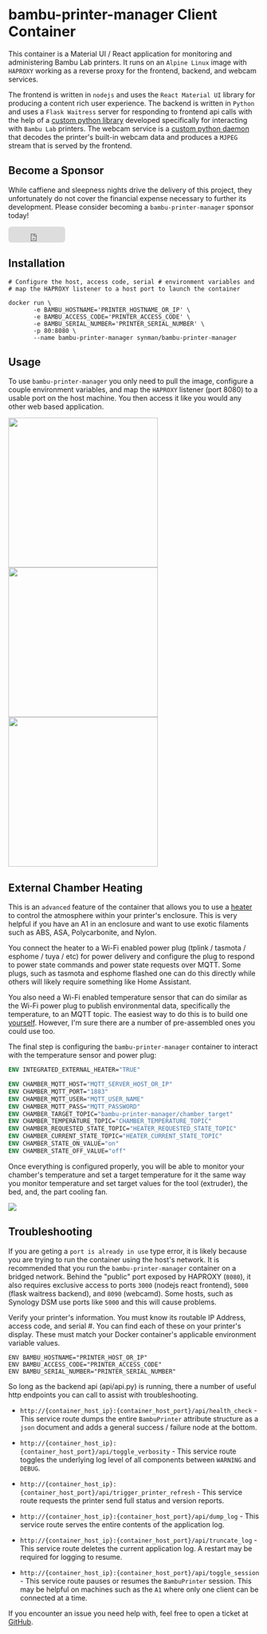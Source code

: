 # bambu-printer-manager Client Container
This container is a Material UI / React application for monitoring and administering Bambu Lab printers.  It runs on an `Alpine Linux` image with `HAPROXY` working as a reverse proxy for the frontend, backend, and webcam services.

The frontend is written in `nodejs` and uses the `React Material UI` library for producing a content rich user experience.  The backend is written in `Python` and uses a `Flask Waitress` server for responding to frontend api calls with the help of a [custom python library](https://github.com/synman/bambu-printer-manager) developed specifically for interacting with `Bambu Lab` printers. The webcam service is a [custom python daemon](https://github.com/synman/webcamd/tree/bambu) that decodes the printer's built-in webcam data and produces a `MJPEG` stream that  is served by the frontend.

## Become a Sponsor
While caffiene and sleepness nights drive the delivery of this project, they unfortunately do not cover the financial expense necessary to further its development.  Please consider becoming a `bambu-printer-manager` sponsor today!
<iframe src="https://github.com/sponsors/synman/button" title="Sponsor synman" height="32" width="114" style="border: 0; border-radius: 6px;"></iframe>

## Installation
```
# Configure the host, access code, serial # environment variables and 
# map the HAPROXY listener to a host port to launch the container

docker run \
       -e BAMBU_HOSTNAME='PRINTER_HOSTNAME_OR_IP' \
       -e BAMBU_ACCESS_CODE='PRINTER_ACCESS_CODE' \
       -e BAMBU_SERIAL_NUMBER='PRINTER_SERIAL_NUMBER' \
       -p 80:8080 \
       --name bambu-printer-manager synman/bambu-printer-manager
```
## Usage
To use `bambu-printer-manager` you only need to pull the image, configure a couple environment variables, and map the `HAPROXY` listener (port 8080) to a usable port on the host machine.  You then access it like you would any other web based application.

<p float="center">
  <img src="https://github.com/synman/bambu-printer-manager/assets/1299716/a1c170e5-f332-4ec9-b35d-6b773c67eac8" width="300px" />
  <img src="https://github.com/synman/bambu-printer-manager/assets/1299716/1bdfec3a-4379-4c8f-b93b-3bfdb06de3a6" width="300px" /> 
  <img src="https://github.com/synman/bambu-printer-manager/assets/1299716/b7f5af63-2340-4e56-9d65-4821b5911782" width="300px" /> 
</p>

## External Chamber Heating
This is an `advanced` feature of the container that allows you to use a [heater](https://www.amazon.com/Safety-Energy-saving-Portable-Desktop-Electric/dp/B07573FKSG?th=1) to control the atmosphere within your printer's enclosure. This is very helpful if you have an A1 in an enclosure and want to use 
exotic filaments such as ABS, ASA, Polycarbonite, and Nylon.

You connect the heater to a Wi-Fi enabled power plug (tplink / tasmota / esphome / tuya / etc) for power delivery and configure the plug to respond to 
power state commands and power state requests over MQTT.  Some plugs, such as tasmota and esphome flashed one can do this directly while others will
likely require something like Home Assistant.

You also need a Wi-Fi enabled temperature sensor that can do similar as the Wi-Fi power plug to publish environmental data, specifically the temperature, 
to an MQTT topic.  The easiest way to do this is to build one [yourself](https://github.com/synman/bme280).  However, I'm sure there are a number of pre-assembled ones you could use too.

The final step is configuring the `bambu-printer-manager` container to interact with the temperature sensor and power plug:
```dockerfile
ENV INTEGRATED_EXTERNAL_HEATER="TRUE"

ENV CHAMBER_MQTT_HOST="MQTT_SERVER_HOST_OR_IP"
ENV CHAMBER_MQTT_PORT="1883"
ENV CHAMBER_MQTT_USER="MQTT_USER_NAME"
ENV CHAMBER_MQTT_PASS="MQTT_PASSWORD"
ENV CHAMBER_TARGET_TOPIC="bambu-printer-manager/chamber_target"
ENV CHAMBER_TEMPERATURE_TOPIC="CHAMBER_TEMPERATURE_TOPIC"
ENV CHAMBER_REQUESTED_STATE_TOPIC="HEATER_REQUESTED_STATE_TOPIC"
ENV CHAMBER_CURRENT_STATE_TOPIC="HEATER_CURRENT_STATE_TOPIC"
ENV CHAMBER_STATE_ON_VALUE="on"
ENV CHAMBER_STATE_OFF_VALUE="off"
```
Once everything is configured properly, you will be able to monitor your chamber's temperature and set a target temperature for it the same 
way you monitor temperature and set target values for the tool (extruder), the bed, and, the part cooling fan.
<p float="center">
  <img src="https://github.com/synman/bambu-printer-manager/assets/1299716/56f011c4-2fa5-44de-8f2d-6f1a3abb89a9" />
</p>

## Troubleshooting
If you are geting a `port is already in use` type error, it is likely because you are trying to run the container using the host's 
network.  It is recommended that you run the `bambu-printer-manager` container on a bridged network.  Behind the "public" port exposed by
HAPROXY (`8080`), it also requires exclusive access to ports `3000` (nodejs react frontend), `5000` (flask waitress backend), and 
`8090` (webcamd).  Some hosts, such as Synology DSM use ports like `5000` and this will cause problems.

Verify your printer's information.  You must know its routable IP Address, access code, and serial #. You can find each of these on 
your printer's display.  These must match your Docker container's applicable environment variable values.
```docker
ENV BAMBU_HOSTNAME="PRINTER_HOST_OR_IP"
ENV BAMBU_ACCESS_CODE="PRINTER_ACCESS_CODE"
ENV BAMBU_SERIAL_NUMBER="PRINTER_SERIAL_NUMBER"
```
So long as the backend api (api/api.py) is running, there a number of useful http endpoints you can call to assist with troubleshooting.

* `http://{container_host_ip}:{container_host_port}/api/health_check` - This service route dumps the entire `BambuPrinter` attribute 
structure as a `json` document and adds a general success / failure node at the bottom.

* `http://{container_host_ip}:{container_host_port}/api/toggle_verbosity` - This service route toggles the underlying log level of all components between `WARNING` and `DEBUG`.  

* `http://{container_host_ip}:{container_host_port}/api/trigger_printer_refresh` - This service route requests the printer send full status and version 
reports.

* `http://{container_host_ip}:{container_host_port}/api/dump_log` - This service route serves the entire contents of the application log.

* `http://{container_host_ip}:{container_host_port}/api/truncate_log` - This service route deletes the current application log.  A restart may be 
required for logging to resume.

* `http://{container_host_ip}:{container_host_port}/api/toggle_session` - This service route pauses or resumes the `BambuPrinter` session.  This may be 
helpful on machines such as the `A1` where only one client can be connected at a time.

If you encounter an issue you need help with, feel free to open a ticket at [GitHub](https://github.com/synman/bambu-printer-manager/issues).